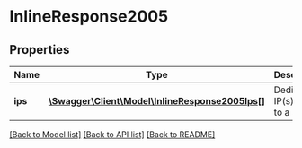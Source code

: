 # InlineResponse2005

## Properties
Name | Type | Description | Notes
------------ | ------------- | ------------- | -------------
**ips** | [**\Swagger\Client\Model\InlineResponse2005Ips[]**](InlineResponse2005Ips.md) | Dedicated IP(s) linked to a sender | 

[[Back to Model list]](../README.md#documentation-for-models) [[Back to API list]](../README.md#documentation-for-api-endpoints) [[Back to README]](../README.md)


